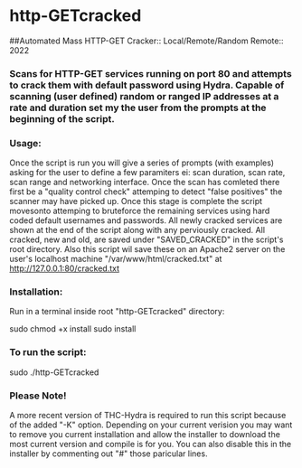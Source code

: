 # http-GETcracked


##Automated Mass HTTP-GET Cracker:: Local/Remote/Random Remote:: 2022
### Scans for HTTP-GET services running on port 80 and attempts to crack them with default password using Hydra. Capable of scanning (user defined) random or ranged IP addresses at a rate and duration set my the user from the prompts at the beginning of the script.

### Usage:

Once the script is run you will give a series of prompts (with examples) asking for the user to define a few paramiters ei: scan duration, scan rate, scan range and networking interface. Once the scan has comleted there first be a "quality control check" attemping to detect "false positives" the scanner may have picked up. Once this stage is complete the script movesonto attemping to bruteforce the remaining services using hard coded default usernames and passwords. All newly cracked services are shown at the end of the script along with any perviously cracked. All cracked, new and old, are saved under "SAVED_CRACKED" in the script's root directory. Also this script wil save these on an Apache2 server on the user's localhost machine "/var/www/html/cracked.txt" at http://127.0.0.1:80/cracked.txt

### Installation:

Run in a terminal inside root "http-GETcracked" directory:

sudo chmod +x install
sudo install

### To run the script:

sudo ./http-GETcracked

### Please Note!

A more recent version of THC-Hydra is required to run this script because of the added "-K" option.
Depending on your current verision you may want to remove you current installation and allow the installer to download
the most current version and compile is for you. You can also disable this in the installer by commenting out "#" those paricular lines.
